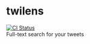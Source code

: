 # twilens
[![CI Status](https://github.com/ciffelia/twilens/workflows/CI/badge.svg?branch=master)](https://github.com/ciffelia/twilens/actions?query=workflow%3ACI+branch%3Amaster)  
Full-text search for your tweets
